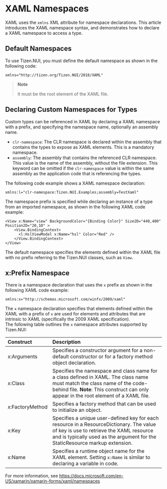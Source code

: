 # XAML Namespaces
XAML uses the `xmlns` XML attribute for namespace declarations. This article introduces the XAML namespace syntax, and demonstrates how to declare a XAML namespace to access a type.

## Default Namespaces
To use Tizen.NUI, you must define the default namespace as shown in the following code:

``` xaml
xmlns="http://tizen.org/Tizen.NUI/2018/XAML"
```
> **Note**
>
> It must be the root element of the XAML file.

## Declaring Custom Namespaces for Types
Custom types can be referenced in XAML by declaring a XAML namespace with a prefix, and specifying the namespace name, optionally an assembly name.

- `clr-namespace`: The CLR namespace is declared within the assembly that contains the types to expose as XAML elements. This is a mandatory namespace.
- `assembly`: The assembly that contains the referenced CLR namespace. This value is the name of the assembly, without the file extension. This keyword can be omitted if the `clr-namespace` value is within the same assembly as the application code that is referencing the types.

The following code example shows a XAML namespace declaration:

``` xaml
xmlns:l="clr-namespace:Tizen.NUI.Examples;assembly=TestXaml"
```

The namespace prefix is specified while declaring an instance of a type from an imported namespace, as shown in the following XAML code example:

``` xaml
<View x:Name="view" BackgroundColor="{Binding Color}" Size2D="440,400" Position2D="20,10" >
    <View.BindingContext>
      <l:HslViewModel x:Name="hsl" Color="Red" />
    </View.BindingContext>
</View>
```

The default namespace specifies the elements defined within the XAML file with no prefix referring to the Tizen.NUI classes, such as `View`.

## x:Prefix Namespace
There is a namespace declaration that uses the `x` prefix as shown in the following XAML code example:

``` xaml
xmlns:x="http://schemas.microsoft.com/winfx/2009/xaml"
```

The `x` namespace declaration specifies that elements defined within the XAML with a prefix of `x` are used for elements and attributes that are intrinsic to XAML (specifically the 2009 XAML specification).  
The following table outlines the `x` namespace attributes supported by Tizen.NUI:

|Construct|Description|
|:--|:--|
| x:Arguments | Specifies a constructor argument for a non-default constructor or for a factory method object declaration.|
| x:Class | Specifies the namespace and class name for a class defined in XAML. The class name must match the class name of the code-behind file. **Note**: This construct can only appear in the root element of a XAML file. |
| x:FactoryMethod | Specifies a factory method that can be used to initialize an object. |
| x:Key | Specifies a unique user-defined key for each resource in a ResourceDictionary. The value of key is use to retrieve the XAML resource and is typically used as the argument for the StaticResource markup extension. |
| x:Name | Specifies a runtime object name for the XAML element. Setting `x:Name` is similar to declaring a variable in code. |

For more information, see https://docs.microsoft.com/en-US/xamarin/xamarin-forms/xaml/namespaces
